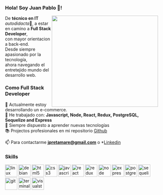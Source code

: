 ### Hola! Soy Juan Pablo 👋!

<img align='right' src="https://media.giphy.com/media/xT9IgzoKnwFNmISR8I/giphy.gif" width="350" height="300">

De **técnico en IT** <i>autodidacta</i>:satellite:, a estar en camino a **Full Stack Developer**,<br>
con mayor orientacion a back-end.<br>
Desde siempre apasionado por la tecnología, <br> 
ahora navegando el entretejido mundo del desarrollo web.<br>


### Como Full Stack Developer

🔭 Actualmente estoy desarrollando un e-commerce.<br>
:space_invader: He trabajado con: **Javascript, Node, React, Redux, PostgreSQL, Sequelize and Express**<br>
:rocket: Siempre dispuesto a aprender nuevas tecnologías<br>
📚 Projectos profesionales en mi repositorio [Github](https://github.com/jpretamare?tab=repositories)<br>

📫 Para contactarme **jpretamare@gmail.com** o *[Linkedin](https://www.linkedin.com/in/jpretamar)<br>

### Skills

<p align="left">
  <img src='https://api.iconify.design/flat-color-icons:linux.svg' alt="linux" height="40" width="40"/>
  <img src='https://api.iconify.design/flat-color-icons:debian.svg' alt="debian" height="40" width="40"/>
  <img src="https://api.iconify.design/vscode-icons:file-type-html.svg" alt="html5" height="40" width="40"/>
  <img src="https://api.iconify.design/vscode-icons:file-type-css.svg" alt="css3" height="40" width="40"/>
  <img src="https://api.iconify.design/logos:javascript.svg" alt="javascript" height="40" width="40"/>
  <img src="https://api.iconify.design/logos:react.svg" alt="react" height="40" width="40"/>
  <img src="https://api.iconify.design/logos:redux.svg" alt="redux" height="40" width="40"/>  
  <img src="https://api.iconify.design/logos:nodejs.svg" alt="node" height="40" width="40"/>  
  <img src="https://api.iconify.design/simple-icons:express.svg" alt="express" height="40" width="40"/>  
  <img src="https://api.iconify.design/logos:postgresql.svg" alt="postgreSQL" height="40" width="40"/> 
  <img src="https://api.iconify.design/logos:sequelize.svg" alt="sequelize" height="40" width="40"/> 
  <img src="https://api.iconify.design/logos:git.svg" alt="git" height="40" width="40"/> 
  <img src="https://api.iconify.design/logos:terminal.svg" alt="terminal" height="40" width="40"/> 
  <img src="https://api.iconify.design/logos:visual-studio.svg" alt="visualstudio" height="40" width="40"/> 
</p>

